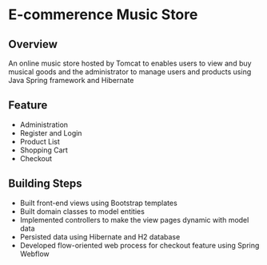 # E-commerence Music Store

## Overview

 An online music store hosted by Tomcat to enables users to view and buy musical goods and the administrator to manage users and products using Java Spring framework and Hibernate

## Feature

* Administration
* Register and Login
* Product List
* Shopping Cart
* Checkout

## Building Steps

* Built front-end views using Bootstrap templates
* Built domain classes to model entities
* Implemented controllers to make the view pages dynamic with model data
* Persisted data using Hibernate and H2 database
* Developed flow-oriented web process for checkout feature using Spring Webflow
